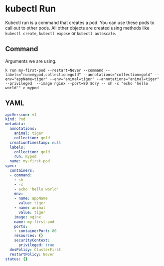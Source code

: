 # kubectl Run

Kubectl run is a command that creates a pod.  You can use these pods to call out to other pods.  All other objects are created using methods like `kubectl create`, `kubectl expose` or `kubectl autoscale`.

## Command

Arguments we are using.

```shell
k run my-first-pod --restart=Never --command --labels="run=mypod,collection=gold" --annotations="collection=gold" --env="appName=tiger" --env="animal=tiger" --annotations="animal=tiger" --privileged  --image nginx --port=80 $dry -- sh -c "echo 'hello world'" > mypod
```

## YAML

```yaml
apiVersion: v1
kind: Pod
metadata:
  annotations:
    animal: tiger
    collection: gold
  creationTimestamp: null
  labels:
    collection: gold
    run: mypod
  name: my-first-pod
spec:
  containers:
  - command:
    - sh
    - -c
    - echo 'hello world'
    env:
    - name: appName
      value: tiger
    - name: animal
      value: tiger
    image: nginx
    name: my-first-pod
    ports:
    - containerPort: 80
    resources: {}
    securityContext:
      privileged: true
  dnsPolicy: ClusterFirst
  restartPolicy: Never
status: {}
```

